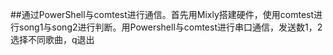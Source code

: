 ##通过PowerShell与comtest进行通信。首先用Mixly搭建硬件，使用comtest进行song1与song2进行判断。用Powershell与comtest进行串口通信，发送数1，2选择不同歌曲，q退出
